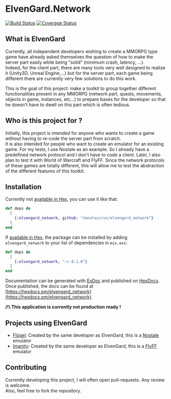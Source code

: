 # ElvenGard.Network

[![Build Status](https://github.com/ImNotAVirus/elvengard_network/actions/workflows/elixir.yml/badge.svg?branch=master)](https://github.com/ImNotAVirus/elvengard_network/actions/workflows/elixir.yml)
[![Coverage Status](https://coveralls.io/repos/github/ImNotAVirus/elvengard_network/badge.svg?branch=master)](https://coveralls.io/github/ImNotAVirus/elvengard_network?branch=master)

## What is ElvenGard

Currently, all independent developers wishing to create a MMORPG type game have already asked themselves the question of how to make the server part easily while being "solid" (minimum crash, latency, ...).  
Indeed, for the client part, there are many tools very well designed to realize it (Unity3D, Unreal Engine,...) but for the server part, each game being different there are currently very few solutions to do this work.

This is the goal of this project: make a toolkit to group together different functionalities present in any MMORPG (network part, quests, movements, objects in game, instances, etc...) to prepare bases for the developer so that he doesn't have to dwell on this part which is often tedious.

## Who is this project for ?

Initially, this project is intended for anyone who wants to create a game without having to re-code the server part from scratch.  
It is also intended for people who want to create an emulator for an existing game. For my tests, I use Nostale as an example. So I already have a predefined network protocol and I don't have to code a client. Later, I also plan to test it with World of Warcraft and FlyFF. Since the network protocols of these games are totally different, this will allow me to test the abstraction of the different features of this toolkit.

## Installation

Currently not [available in Hex](https://hex.pm/docs/publish), you can use it like that:

```elixir
def deps do
  [
    {:elvengard_network, github: "imnotavirus/elvengard_network"}
  ]
end
```

If [available in Hex](https://hex.pm/docs/publish), the package can be installed
by adding `elvengard_network` to your list of dependencies in `mix.exs`:

```elixir
def deps do
  [
    {:elvengard_network, "~> 0.1.0"}
  ]
end
```

Documentation can be generated with [ExDoc](https://github.com/elixir-lang/ex_doc)
and published on [HexDocs](https://hexdocs.pm). Once published, the docs can
be found at [https://hexdocs.pm/elvengard_network](https://hexdocs.pm/elvengard_network).

**/!\ This application is currently not production ready !**

## Projects using ElvenGard

- [Flügel](https://github.com/ImNotAVirus/Flugel-NostaleEmu): Created by the same developer as ElvenGard, this is a [Nostale](http://nostale.com/) emulator
- [Imanity](https://github.com/ImNotAVirus/Imanity-FlyffEmu): Created by the same developer as ElvenGard, this is a [FlyFF](http://flyff.webzen.com) emulator

## Contributing

Currently developing this project, I will often open pull-requests. Any review is welcome.  
Also, feel free to fork the repository.

